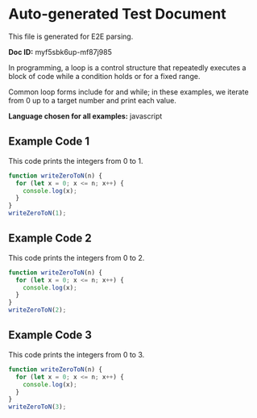 # Auto-generated Test Document

This file is generated for E2E parsing.

**Doc ID:** myf5sbk6up-mf87j985

In programming, a loop is a control structure that repeatedly executes a block of code while a condition holds or for a fixed range.

Common loop forms include for and while; in these examples, we iterate from 0 up to a target number and print each value.

**Language chosen for all examples:** javascript

## Example Code 1

This code prints the integers from 0 to 1.

```javascript
function writeZeroToN(n) {
  for (let x = 0; x <= n; x++) {
    console.log(x);
  }
}
writeZeroToN(1);
```

## Example Code 2

This code prints the integers from 0 to 2.

```javascript
function writeZeroToN(n) {
  for (let x = 0; x <= n; x++) {
    console.log(x);
  }
}
writeZeroToN(2);
```

## Example Code 3

This code prints the integers from 0 to 3.

```javascript
function writeZeroToN(n) {
  for (let x = 0; x <= n; x++) {
    console.log(x);
  }
}
writeZeroToN(3);
```

